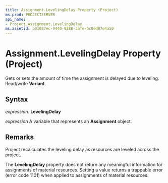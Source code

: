 ```yaml
---
title: Assignment.LevelingDelay Property (Project)
ms.prod: PROJECTSERVER
api_name:
- Project.Assignment.LevelingDelay
ms.assetid: b01087ec-9440-9288-3afe-6c0ed87e4a50
---
```



# Assignment.LevelingDelay Property (Project)

Gets or sets the amount of time the assignment is delayed due to leveling. Read/write  **Variant**.


## Syntax

 _expression_. **LevelingDelay**

 _expression_ A variable that represents an **Assignment** object.


## Remarks

Project recalculates the leveling delay as resources are leveled across the project.

The  **LevelingDelay** property does not return any meaningful information for assignments of material resources. Setting a value returns a trappable error (error code 1101) when applied to assignments of material resources.


